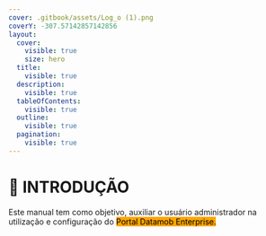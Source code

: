 ```yaml
---
cover: .gitbook/assets/Log_o (1).png
coverY: -307.57142857142856
layout:
  cover:
    visible: true
    size: hero
  title:
    visible: true
  description:
    visible: true
  tableOfContents:
    visible: true
  outline:
    visible: true
  pagination:
    visible: true
---
```


# 📑 INTRODUÇÃO

Este manual tem como objetivo, auxiliar o usuário administrador na utilização e configuração do  <mark style="background-color:orange;">Portal Datamob Enterprise.</mark>
